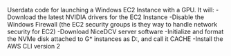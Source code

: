 Userdata code for launching a Windows EC2 Instance with a GPU.
It will:
-Download the latest NVIDIA drivers for the EC2 Instance
-Disable the Windows Firewall (the EC2 security groups is they way to handle network security for EC2)
-Download NiceDCV server software
-Initialize and format the NVMe disk attached to G* instances as D:, and call it CACHE
-Install the AWS CLI version 2
